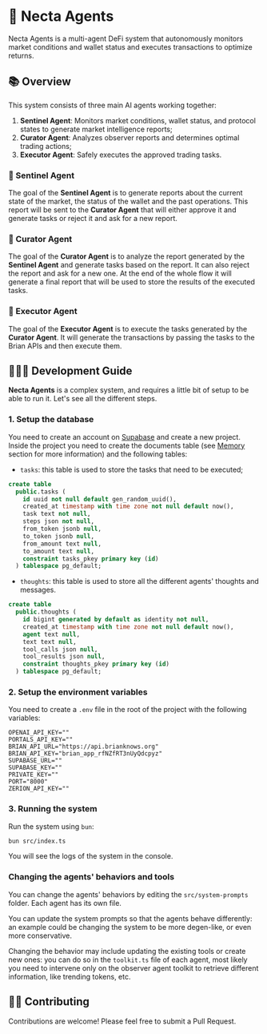 # 🤖 Necta Agents

Necta Agents is a multi-agent DeFi system that autonomously monitors market conditions and wallet status and executes transactions to optimize returns.

## 📚 Overview

This system consists of three main AI agents working together:

1. **Sentinel Agent**: Monitors market conditions, wallet status, and protocol states to generate market intelligence reports;
2. **Curator Agent**: Analyzes observer reports and determines optimal trading actions;
3. **Executor Agent**: Safely executes the approved trading tasks.

### 🔎 Sentinel Agent

The goal of the **Sentinel Agent** is to generate reports about the current state of the market, the status of the wallet and the past operations. This report will be sent to the **Curator Agent** that will either approve it and generate tasks or reject it and ask for a new report.

### 📝 Curator Agent

The goal of the **Curator Agent** is to analyze the report generated by the **Sentinel Agent** and generate tasks based on the report. It can also reject the report and ask for a new one.
At the end of the whole flow it will generate a final report that will be used to store the results of the executed tasks.

### 🔑 Executor Agent

The goal of the **Executor Agent** is to execute the tasks generated by the **Curator Agent**. It will generate the transactions by passing the tasks to the Brian APIs and then execute them.

## 🧑🏻‍💻 Development Guide

**Necta Agents** is a complex system, and requires a little bit of setup to be able to run it. Let's see all the different steps.

### 1. Setup the database

You need to create an account on [Supabase](https://supabase.com/) and create a new project. Inside the project you need to create the documents table (see [Memory](#-memory) section for more information) and the following tables:

-   `tasks`: this table is used to store the tasks that need to be executed;

```SQL
create table
  public.tasks (
    id uuid not null default gen_random_uuid(),
    created_at timestamp with time zone not null default now(),
    task text not null,
    steps json not null,
    from_token jsonb null,
    to_token jsonb null,
    from_amount text null,
    to_amount text null,
    constraint tasks_pkey primary key (id)
  ) tablespace pg_default;
```

-   `thoughts`: this table is used to store all the different agents' thoughts and messages.

```SQL
create table
  public.thoughts (
    id bigint generated by default as identity not null,
    created_at timestamp with time zone not null default now(),
    agent text null,
    text text null,
    tool_calls json null,
    tool_results json null,
    constraint thoughts_pkey primary key (id)
  ) tablespace pg_default;
```

### 2. Setup the environment variables

You need to create a `.env` file in the root of the project with the following variables:

```
OPENAI_API_KEY=""
PORTALS_API_KEY=""
BRIAN_API_URL="https://api.brianknows.org"
BRIAN_API_KEY="brian_app_rfNZfRT3nUyQdcpyz"
SUPABASE_URL=""
SUPABASE_KEY=""
PRIVATE_KEY=""
PORT="8000"
ZERION_API_KEY=""
```

### 3. Running the system

Run the system using `bun`:

```bash
bun src/index.ts
```

You will see the logs of the system in the console.

### Changing the agents' behaviors and tools

You can change the agents' behaviors by editing the `src/system-prompts` folder. Each agent has its own file.

You can update the system prompts so that the agents behave differently: an example could be changing the system to be more degen-like, or even more conservative.

Changing the behavior may include updating the existing tools or create new ones: you can do so in the `toolkit.ts` file of each agent, most likely you need to intervene only on the observer agent toolkit to retrieve different information, like trending tokens, etc.

## 🤝🏻 Contributing

Contributions are welcome! Please feel free to submit a Pull Request.
